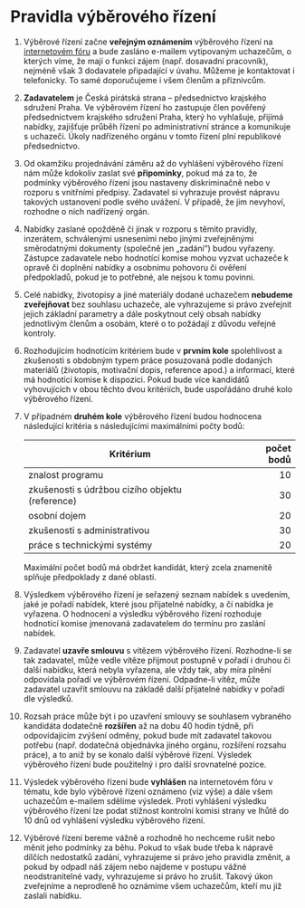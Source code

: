 Pravidla výběrového řízení
==========================

1. Výběrové řízení začne **veřejným oznámením** výběrového řízení na [internetovém fóru](https://forum.pirati.cz/verejna-vyberova-rizeni-f572/) a bude zasláno e-mailem vytipovaným uchazečům, o kterých víme, že mají o funkci zájem (např. dosavadní pracovník), nejméně však 3 dodavatele připadající v úvahu. Můžeme je kontaktovat i telefonicky. To samé doporučujeme i všem členům a příznivcům.
2. **Zadavatelem** je Česká pirátská strana – předsednictvo krajského sdružení Praha. Ve výběrovém řízení ho zastupuje člen pověřený předsednictvem krajského sdružení Praha, který ho vyhlašuje, přijímá nabídky, zajišťuje průběh řízení po administrativní stránce a komunikuje s uchazeči. Úkoly nadřízeného orgánu v tomto řízení plní republikové předsednictvo.
3. Od okamžiku projednávání záměru až do vyhlášení výběrového řízení nám může kdokoliv zaslat své **připomínky**, pokud má za to, že podmínky výběrového řízení jsou nastaveny diskriminačně nebo v rozporu s vnitřními předpisy. Zadavatel si vyhrazuje provést nápravu takových ustanovení podle svého uvážení. V případě, že jim nevyhoví, rozhodne o nich nadřízený orgán.
4. Nabídky zaslané opožděně či jinak v rozporu s těmito pravidly, inzerátem, schválenými usneseními nebo jinými zveřejněnými směrodatnými dokumenty (společně jen „zadání“) budou vyřazeny. Zástupce zadavatele nebo hodnotící komise mohou vyzvat uchazeče k opravě či doplnění nabídky a osobnímu pohovoru či ověření předpokladů, pokud je to potřebné, ale nejsou k tomu povinni. 
5. Celé nabídky, životopisy a jiné materiály dodané uchazečem **nebudeme  zveřejňovat** bez souhlasu uchazeče, ale vyhrazujeme si právo zveřejnit jejich základní parametry a dále poskytnout celý obsah nabídky jednotlivým členům a osobám, které o to požádají z důvodu veřejné kontroly.
6. Rozhodujícím hodnotícím kritériem bude v **prvním kole** spolehlivost a zkušenosti s obdobným typem práce posuzovaná podle dodaných materiálů (životopis, motivační dopis, reference apod.) a informací, které má hodnotící komise k dispozici. Pokud bude více kandidátů vyhovujících v obou těchto dvou kritériích, bude uspořádáno druhé kolo výběrového řízení.
7. V případném **druhém kole** výběrového řízení budou hodnocena
   následující kritéria s následujícími maximálními počty bodů:   

   Kritérium | počet bodů
   --------- | ---------:
   znalost programu | 10
   zkušenosti s údržbou cizího objektu (reference) | 30
   osobní dojem | 20
   zkušenosti s administrativou | 30
   práce s technickými systémy | 20

   Maximální počet bodů má obdržet kandidát, který zcela znamenitě splňuje předpoklady z dané oblasti. 
8. Výsledkem výběrového řízení je seřazený seznam nabídek s uvedením, jaké je pořadí nabídek, které jsou přijatelné nabídky, a čí nabídka je vyřazena. O hodnocení a výsledku výběrového řízení rozhoduje hodnotící komise jmenovaná zadavatelem do termínu pro zaslání nabídek. 
9. Zadavatel **uzavře smlouvu** s vítězem výběrového řízení. Rozhodne-li se tak zadavatel, může vedle vítěze přijmout postupně v pořadí i druhou či další nabídku, která nebyla vyřazena, ale vždy tak, aby míra plnění odpovídala pořadí ve výběrovém řízení. Odpadne-li vítěz, může zadavatel uzavřít smlouvu na základě další přijatelné nabídky v pořadí dle výsledků.
10. Rozsah práce může být i po uzavření smlouvy se souhlasem vybraného kandidáta dodatečně **rozšířen** až na dobu 40 hodin týdně, při odpovídajícím zvýšení odměny, pokud bude mít zadavatel takovou potřebu (např. dodatečná objednávka jiného orgánu, rozšíření rozsahu práce), a to aniž by se konalo další výběrové řízení. Výsledek výběrového řízení bude použitelný i pro další srovnatelné pozice.
11. Výsledek výběrového řízení bude **vyhlášen** na internetovém fóru v tématu, kde bylo výběrové řízení oznámeno (viz výše) a dále všem uchazečům e-mailem sdělíme výsledek. Proti vyhlášení výsledku výběrového řízení lze podat stížnost kontrolní komisi strany ve lhůtě do 10 dnů od vyhlášení výsledku výběrového řízení.
12. Výběrové řízení bereme vážně a rozhodně ho nechceme rušit nebo měnit jeho podmínky za běhu. Pokud to však bude třeba k nápravě dílčích nedostatků zadání, vyhrazujeme si právo jeho pravidla změnit, a pokud by odpadl náš zájem nebo najdeme v postupu vážné neodstranitelné vady, vyhrazujeme si právo ho zrušit. Takový úkon zveřejníme a neprodleně ho oznámíme všem uchazečům, kteří mu již zaslali nabídku.
